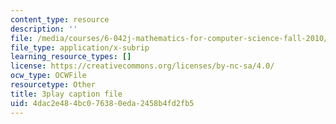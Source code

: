 ```yaml
---
content_type: resource
description: ''
file: /media/courses/6-042j-mathematics-for-computer-science-fall-2010/4dac2e484bc076380eda2458b4fd2fb5_fAeShezAGLE.srt
file_type: application/x-subrip
learning_resource_types: []
license: https://creativecommons.org/licenses/by-nc-sa/4.0/
ocw_type: OCWFile
resourcetype: Other
title: 3play caption file
uid: 4dac2e48-4bc0-7638-0eda-2458b4fd2fb5
---
```

